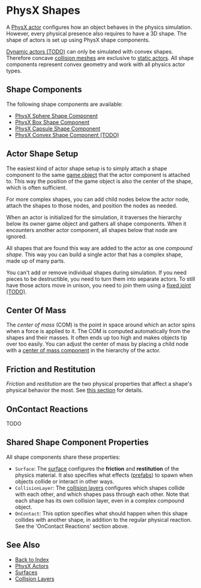 # PhysX Shapes

A [PhysX actor](../actors/physx-actors.md) configures how an object behaves in the physics simulation. However, every physical presence also requires to have a 3D shape. The shape of actors is set up using PhysX shape components.

[Dynamic actors (TODO)](../actors/physx-dynamic-actor-component.md) can only be simulated with convex shapes. Therefore concave [collision meshes](collision-meshes.md) are exclusive to [static actors](../actors/physx-static-actor-component.md). All shape components represent convex geometry and work with all physics actor types.

## Shape Components

The following shape components are available:

* [PhysX Sphere Shape Component](physx-sphere-shape-component.md)
* [PhysX Box Shape Component](physx-box-shape-component.md)
* [PhysX Capsule Shape Component](physx-capsule-shape-component.md)
* [PhysX Convex Shape Component (TODO)](physx-convex-shape-component.md)

## Actor Shape Setup

The easiest kind of actor shape setup is to simply attach a shape component to the same [game object](../../runtime/world/game-objects.md) that the actor component is attached to. This way the position of the game object is also the center of the shape, which is often sufficient.

For more complex shapes, you can add child nodes below the actor node, attach the shapes to those nodes, and position the nodes as needed.

When an actor is initialized for the simulation, it traverses the hierarchy below its owner game object and gathers all shape components. When it encounters another actor component, all shapes below that node are ignored.

All shapes that are found this way are added to the actor as one *compound shape*. This way you can build a single actor that has a complex shape, made up of many parts.

You can't add or remove individual shapes during simulation. If you need pieces to be destructible, you need to turn them into separate actors. To still have those actors move in unison, you need to join them using a [fixed joint (TODO)](../joints/physx-fixed-joint-component.md).

## Center Of Mass

The *center of mass* (COM) is the point in space around which an actor spins when a force is applied to it. The COM is computed automatically from the shapes and their masses. It often ends up too high and makes objects tip over too easily. You can adjust the center of mass by placing a child node with a [center of mass component](physx-center-of-mass-component.md) in the hierarchy of the actor.

## Friction and Restitution

*Friction* and *restitution* are the two physical properties that affect a shape's physical behavior the most. See [this section](../../materials/surfaces.md#physics-properties) for details.

## OnContact Reactions

TODO

## Shared Shape Component Properties

All shape components share these properties:

* `Surface`: The [surface](../../materials/surfaces.md) configures the **friction** and **restitution** of the physics material. It also specifies what effects ([prefabs](../../prefabs/prefabs-overview.md)) to spawn when objects collide or interact in other ways.
* `CollisionLayer`: The [collision layers](collision-layers.md) configures which shapes collide with each other, and which shapes pass through each other. Note that each shape has its own collision layer, even in a complex compound object.
* `OnContact`: This option specifies what should happen when this shape collides with another shape, in addition to the regular physical reaction. See the 'OnContact Reactions' section above.  

## See Also

* [Back to Index](../../index.md)
* [PhysX Actors](../actors/physx-actors.md)
* [Surfaces](../../materials/surfaces.md)
* [Collision Layers](collision-layers.md)
